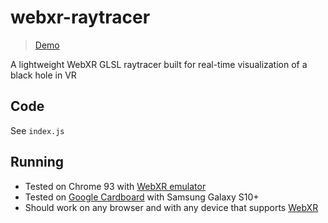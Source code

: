 # webxr-raytracer
> [Demo](https://cerrno.github.io/webxr-raytracer/)

A lightweight WebXR GLSL raytracer built for real-time visualization of a black hole in VR

## Code
See `index.js`

## Running
- Tested on Chrome 93 with [WebXR emulator](https://chrome.google.com/webstore/detail/webxr-api-emulator/mjddjgeghkdijejnciaefnkjmkafnnje?hl=en)
- Tested on [Google Cardboard](https://arvr.google.com/cardboard/) with Samsung Galaxy S10+
- Should work on any browser and with any device that supports [WebXR](https://developer.mozilla.org/en-US/docs/Web/API/WebXR_Device_API)

